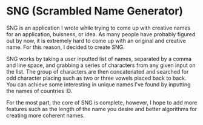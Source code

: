 # SNG (Scrambled Name Generator)

SNG is an application I wrote while trying to come up with creative names for an application, buisness, or idea. As many people have probably figured out by now, it is extremely hard to come up with an original and creative name. For this reason, I decided to create SNG.

SNG works by taking a user inputted list of names, separated by a comma and line space, and grabbing a series of characters from any given input on the list. The group of characters are then concatenated and searched for odd character placing such as two or three vowels placed back to back. You can achieve some interesting in unique names I've found by inputting the names of countries :D.

For the most part, the core of SNG is complete, however, I hope to add more features such as the length of the name you desire and better algorithms for creating more coherent names.
